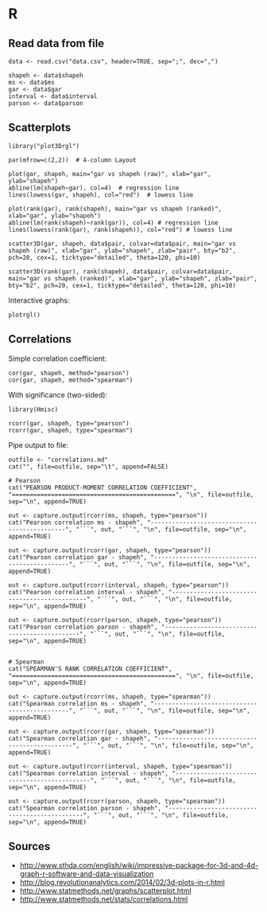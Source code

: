 R
==================================================

Read data from file
--------------------------------------------------
```
data <- read.csv("data.csv", header=TRUE, sep=";", dec=",")

shapeh <- data$shapeh
ms <- data$ms
gar <- data$gar
interval <- data$interval
parson <- data$parson
```


Scatterplots
--------------------------------------------------
```
library("plot3Drgl")

par(mfrow=c(2,2))  # 4-column Layout

plot(gar, shapeh, main="gar vs shapeh (raw)", xlab="gar", ylab="shapeh")
abline(lm(shapeh~gar), col=4)  # regression line
lines(lowess(gar, shapeh), col="red")  # lowess line

plot(rank(gar), rank(shapeh), main="gar vs shapeh (ranked)", xlab="gar", ylab="shapeh")
abline(lm(rank(shapeh)~rank(gar)), col=4) # regression line
lines(lowess(rank(gar), rank(shapeh)), col="red") # lowess line

scatter3D(gar, shapeh, data$pair, colvar=data$pair, main="gar vs shapeh (raw)", xlab="gar", ylab="shapeh", zlab="pair", bty="b2", pch=20, cex=1, ticktype="detailed", theta=120, phi=10)

scatter3D(rank(gar), rank(shapeh), data$pair, colvar=data$pair, main="gar vs shapeh (ranked)", xlab="gar", ylab="shapeh", zlab="pair", bty="b2", pch=20, cex=1, ticktype="detailed", theta=120, phi=10)
```

Interactive graphs:
```
plotrgl()
```


Correlations
--------------------------------------------------
Simple correlation coefficient:
```
cor(gar, shapeh, method="pearson")
cor(gar, shapeh, method="spearman")
```
With significance (two-sided):
```
library(Hmisc)

rcorr(gar, shapeh, type="pearson")
rcorr(gar, shapeh, type="spearman")
```

Pipe output to file:
```
outfile <- "correlations.md"
cat("", file=outfile, sep="\t", append=FALSE)

# Pearson
cat("PEARSON PRODUCT-MOMENT CORRELATION COEFFICIENT", "==============================================", "\n", file=outfile, sep="\n", append=TRUE)

out <- capture.output(rcorr(ms, shapeh, type="pearson"))
cat("Pearson correlation ms - shapeh", "----------------------------------------------", "```", out, "```", "\n", file=outfile, sep="\n", append=TRUE)

out <- capture.output(rcorr(gar, shapeh, type="pearson"))
cat("Pearson correlation gar - shapeh", "----------------------------------------------", "```", out, "```", "\n", file=outfile, sep="\n", append=TRUE)

out <- capture.output(rcorr(interval, shapeh, type="pearson"))
cat("Pearson correlation interval - shapeh", "----------------------------------------------", "```", out, "```", "\n", file=outfile, sep="\n", append=TRUE)

out <- capture.output(rcorr(parson, shapeh, type="pearson"))
cat("Pearson correlation parson - shapeh", "----------------------------------------------", "```", out, "```", "\n", file=outfile, sep="\n", append=TRUE)


# Spearman
cat("SPEARMAN'S RANK CORRELATION COEFFICIENT", "==============================================", "\n", file=outfile, sep="\n", append=TRUE)

out <- capture.output(rcorr(ms, shapeh, type="spearman"))
cat("Spearman correlation ms - shapeh", "----------------------------------------------", "```", out, "```", "\n", file=outfile, sep="\n", append=TRUE)

out <- capture.output(rcorr(gar, shapeh, type="spearman"))
cat("Spearman correlation gar - shapeh", "----------------------------------------------", "```", out, "```", "\n", file=outfile, sep="\n", append=TRUE)

out <- capture.output(rcorr(interval, shapeh, type="spearman"))
cat("Spearman correlation interval - shapeh", "----------------------------------------------", "```", out, "```", "\n", file=outfile, sep="\n", append=TRUE)

out <- capture.output(rcorr(parson, shapeh, type="spearman"))
cat("Spearman correlation parson - shapeh", "----------------------------------------------", "```", out, "```", "\n", file=outfile, sep="\n", append=TRUE)
```


Sources
--------------------------------------------------
- http://www.sthda.com/english/wiki/impressive-package-for-3d-and-4d-graph-r-software-and-data-visualization
- http://blog.revolutionanalytics.com/2014/02/3d-plots-in-r.html
- http://www.statmethods.net/graphs/scatterplot.html
- http://www.statmethods.net/stats/correlations.html
